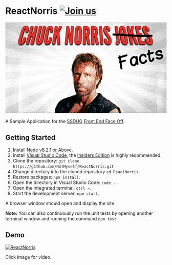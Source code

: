 # ReactNorris [![Join us](https://webtasks.iamnotmyself.com/notmyself/ssdug-slackin/badge.svg)](https://webtasks.iamnotmyself.com/notmyself/ssdug-slackin/)

![Gringotts](/docs/images/react-norris.jpg?raw=true "ReactNorris")

A Sample Application for the [SSDUG](https://ssdug.org) [Front End Face Off](https://github.com/ssdug/FrontEndFaceOff).

## Getting Started

1. Install [Node v8.2.1 or Above](https://nodejs.org/en/).
1. Install [Visual Studio Code](https://code.visualstudio.com/), the [Insiders Edition](https://code.visualstudio.com/insiders) is highly recommended.
1. Clone the repository: `git clone https://github.com/NotMyself/ReactNorris.git`
1. Change directory into the cloned repository `cd ReactNorris`.
1. Restore packages: `npm install`.
1. Open the directory in Visual Studio Code: `code .`.
1. Open the integrated terminal: `ctrl ~`.
1. Start the development server: `npm start`.

A browser window should open and display the site.

**Note:** You can also continuously run the unit tests by opening another terminal window and running the command `npm test`.

## Demo

[![ReactNorris](http://img.youtube.com/vi/Tm0Cg5u1Zjo/0.jpg)](http://www.youtube.com/watch?v=Tm0Cg5u1Zjo)

Click image for video.
